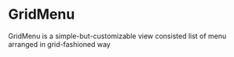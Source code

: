 # GridMenu

GridMenu is a simple-but-customizable view consisted list of menu arranged in grid-fashioned way
